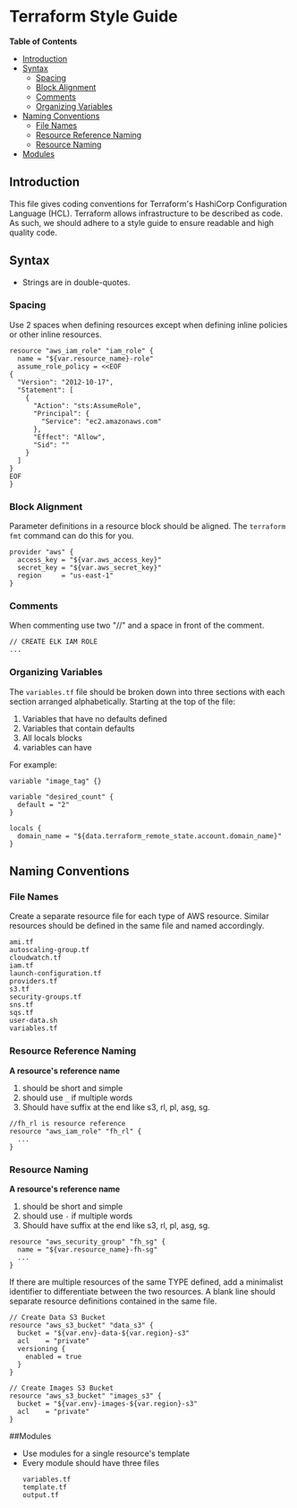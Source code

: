 # Terraform Style Guide

**Table of Contents**

<!-- START doctoc generated TOC please keep comment here to allow auto update -->
<!-- DON'T EDIT THIS SECTION, INSTEAD RE-RUN doctoc TO UPDATE -->
- [Introduction](#introduction)
- [Syntax](#syntax)
  - [Spacing](#spacing)
  - [Block Alignment](#block-alignment)
  - [Comments](#comments)
  - [Organizing Variables](#organizing-variables)
- [Naming Conventions](#naming-conventions)
  - [File Names](#file-names)
  - [Resource Reference Naming](#resource-reference-naming)
  - [Resource Naming](#resource-naming)
- [Modules](#modules)

## Introduction

This file gives coding conventions for Terraform's HashiCorp Configuration Language (HCL). Terraform allows infrastructure to be described as code. As such, we should adhere to a style guide to ensure readable and high quality code.

## Syntax

- Strings are in double-quotes.

### Spacing

Use 2 spaces when defining resources except when defining inline policies or other inline resources.

```
resource "aws_iam_role" "iam_role" {
  name = "${var.resource_name}-role"
  assume_role_policy = <<EOF
{
  "Version": "2012-10-17",
  "Statement": [
    {
      "Action": "sts:AssumeRole",
      "Principal": {
        "Service": "ec2.amazonaws.com"
      },
      "Effect": "Allow",
      "Sid": ""
    }
  ]
}
EOF
}
```

### Block Alignment

Parameter definitions in a resource block should be aligned. The `terraform fmt` command can do this for you.

```
provider "aws" {
  access_key = "${var.aws_access_key}"
  secret_key = "${var.aws_secret_key}"
  region     = "us-east-1"
}
```

### Comments

When commenting use two "//" and a space in front of the comment.

```
// CREATE ELK IAM ROLE 
...
```

### Organizing Variables

The `variables.tf` file should be broken down into three sections with each section arranged alphabetically. Starting at the top of the file:

1. Variables that have no defaults defined
2. Variables that contain defaults
3. All locals blocks
4. variables can have 

For example:

```
variable "image_tag" {}

variable "desired_count" {
  default = "2"
}

locals {
  domain_name = "${data.terraform_remote_state.account.domain_name}"
}
```

## Naming Conventions

### File Names

Create a separate resource file for each type of AWS resource. Similar resources should be defined in the same file and named accordingly.

```
ami.tf
autoscaling-group.tf
cloudwatch.tf
iam.tf
launch-configuration.tf
providers.tf
s3.tf
security-groups.tf
sns.tf
sqs.tf
user-data.sh
variables.tf
```

### Resource Reference Naming

__A resource's reference name__
1. should be short and simple 
2. should use `_` if multiple words
3. Should have suffix at the end like s3, rl, pl, asg, sg.

```
//fh_rl is resource reference
resource "aws_iam_role" "fh_rl" {
  ...
}
```

### Resource Naming

__A resource's reference name__
1. should be short and simple 
2. should use `-` if multiple words
3. Should have suffix at the end like s3, rl, pl, asg, sg.

```
resource "aws_security_group" "fh_sg" {
  name = "${var.resource_name}-fh-sg"
  ...
}
```

If there are multiple resources of the same TYPE defined, add a minimalist identifier to differentiate between the two resources. A blank line should separate resource definitions contained in the same file.

```
// Create Data S3 Bucket
resource "aws_s3_bucket" "data_s3" {
  bucket = "${var.env}-data-${var.region}-s3"
  acl    = "private"
  versioning {
    enabled = true
  }
}

// Create Images S3 Bucket
resource "aws_s3_bucket" "images_s3" {
  bucket = "${var.env}-images-${var.region}-s3"
  acl    = "private"
}
```

##Modules
* Use modules for a single resource's template
* Every module should have three files
    ```
    variables.tf
    template.tf
    output.tf
    ```